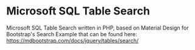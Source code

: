 # Microsoft SQL Table Search
Microsoft SQL Table Search written in PHP, based on Material Design for Bootstrap's Search Example that can be found here: https://mdbootstrap.com/docs/jquery/tables/search/
